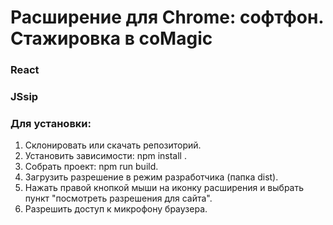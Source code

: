 # Расширение для Chrome: софтфон. Стажировка в coMagic

### React
### JSsip

### Для установки:
1. Склонировать или скачать репозиторий.
2. Установить зависимости:  npm install .
3. Собрать проект: npm run build.
4. Загрузить разрешение в режим разработчика (папка dist).
5. Нажать правой кнопкой мыши на иконку расширения и выбрать пункт "посмотреть разрешения для сайта".
6. Разрешить доступ к микрофону браузера.



